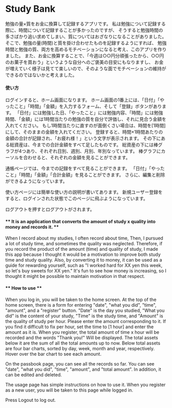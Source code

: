 # Study Bank

勉強の量×質をお金に換算して記録するアプリです。 
私は勉強について記録する際に、時間について記録することが多かったのですが、
そうすると勉強時間の多さばかり追い求めてしまい、質についてはおざなりになることがありました。
そこで、勉強の量(時間)と質を掛け合わせたものを記録するようにすれば、
勉強時間と勉強の質、両方を高めるモチベーションになると考え、このアプリを作りました。
また、お金に換算することで、「今週は○○円分頑張ったから、○○円のお菓子を買おう」というような自分へのご褒美の目安にもなりますし、
お金が増えていく様子は見てて楽しいので、そのような面でモチベーションの維持ができるのではないかと考えました。

#### 使い方
ログインすると、ホーム画面になります。
ホーム画面の1番上には、「日付」「やったこと」「時間」「金額」を入力するフォーム、そして「登録」ボタンがあります。
「日付」には勉強した日、「やったこと」には勉強内容、「時間」には勉強時間、「金額」には1時間当たりの勉強の質を自分で評価し、それに見合う金額を入れてください。
もし1時間当たりに直すのが面倒くさい場合は、時間を[1時間]にして、そのままの金額を入れてください。
登録すると、時間×1時間あたりの金額の合計が記録され、「お疲れ様！」という文字が表示されます。
その下にある総資産は、今までの合計金額をすべて足したものです。
総資産の下には棒グラフが4つあり、それぞれ日別、週別、月別、年別なっています。
棒グラフにカーソルを合わせると、それぞれの金額を見ることができます。

通帳ページでは、今までの記録をすべて見ることができます。
「日付」「やったこと」「時間」「金額」「合計金額」を見ることができます。
さらに、編集と削除ができるようになっています。

使い方ページには簡単な使い方の説明が書いてあります。
新規ユーザー登録をすると、ログインされた状態でこのページに飛ぶようになっています。


ログアウトを押すとログアウトがされます。

#### ** It is an application that converts the amount of study x quality into money and records it. ** 
When I record about my studies, I often record about time,
Then, I pursued a lot of study time, and sometimes the quality was neglected.
Therefore, if you record the product of the amount (time) and quality of study,
I made this app because I thought it would be a motivation to improve both study time and study quality.
Also, by converting it to money, it can be used as a guide for rewarding yourself, such as "I worked hard for XX yen this week, so let's buy sweets for XX yen."
It's fun to see how money is increasing, so I thought it might be possible to maintain motivation in that respect.

#### ** How to use **
When you log in, you will be taken to the home screen.
At the top of the home screen, there is a form for entering "date", "what you did", "time", "amount", and a "register" button.
"Date" is the day you studied, "What you did" is the content of your study, "Time" is the study time, and "Amount" is the quality of study per hour. Please enter the amount corresponding to it.
If you find it difficult to fix per hour, set the time to [1 hour] and enter the amount as it is.
When you register, the total amount of time x hour will be recorded and the words "Thank you!" Will be displayed.
The total assets below it are the sum of all the total amounts up to now.
Below total assets are four bar charts, sorted by day, week, month and year, respectively.
Hover over the bar chart to see each amount.

On the passbook page, you can see all the records so far.
You can see "date", "what you did", "time", "amount", and "total amount".
In addition, it can be edited and deleted.

The usage page has simple instructions on how to use it.
When you register as a new user, you will be taken to this page while logged in.


Press Logout to log out.

